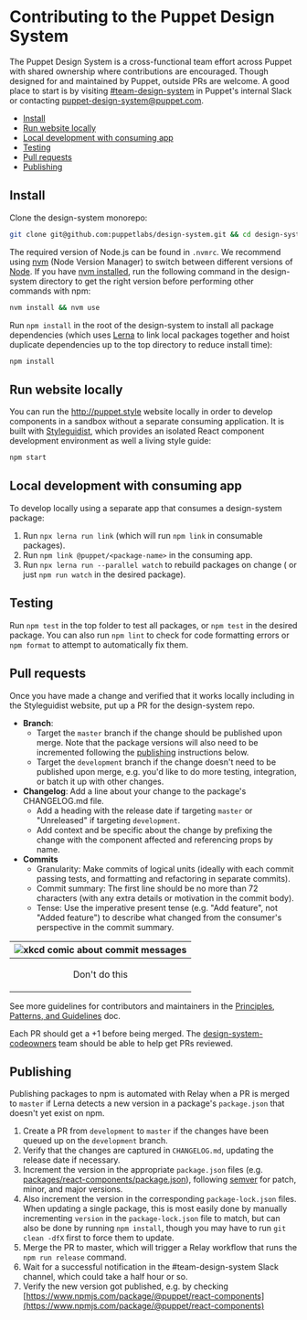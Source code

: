 # Contributing to the Puppet Design System

The Puppet Design System is a cross-functional team effort across Puppet with shared ownership where contributions are encouraged. Though designed for and maintained by Puppet, outside PRs are welcome. A good place to start is by visiting [#team-design-system](https://puppet.slack.com/messages/CFFECRQAY) in Puppet's internal Slack or contacting <puppet-design-system@puppet.com>.

- [Install](#install)
- [Run website locally](#run-website-locally)
- [Local development with consuming app](#local-development-with-consuming-app)
- [Testing](#testing)
- [Pull requests](#pull-requests)
- [Publishing](#publishing)

## Install

Clone the design-system monorepo:

```sh
git clone git@github.com:puppetlabs/design-system.git && cd design-system
```

The required version of Node.js can be found in `.nvmrc`. We recommend using [nvm](https://github.com/nvm-sh/nvm) (Node Version Manager) to switch between different versions of [Node](https://nodejs.org). If you have [nvm installed](https://github.com/nvm-sh/nvm#installing-and-updating), run the following command in the design-system directory to get the right version before performing other commands with npm:

```sh
nvm install && nvm use
```

Run `npm install` in the root of the design-system to install all package dependencies (which uses [Lerna](https://lerna.js.org/) to link local packages together and hoist duplicate dependencies up to the top directory to reduce install time):

```sh
npm install
```

## Run website locally

You can run the http://puppet.style website locally in order to develop components in a sandbox without a separate consuming application. It is built with [Styleguidist](https://react-styleguidist.js.org), which provides an isolated React component development environment as well a living style guide:

```sh
npm start
```

## Local development with consuming app

To develop locally using a separate app that consumes a design-system package:

1. Run `npx lerna run link` (which will run `npm link` in consumable packages).
2. Run `npm link @puppet/<package-name>` in the consuming app.
3. Run `npx lerna run --parallel watch` to rebuild packages on change ( or just `npm run watch` in the desired package).

## Testing

Run `npm test` in the top folder to test all packages, or `npm test` in the desired package. You can also run `npm lint` to check for code formatting errors or `npm format` to attempt to automatically fix them.

## Pull requests

Once you have made a change and verified that it works locally including in the Styleguidist website, put up a PR for the design-system repo.

- **Branch**:
    - Target the `master` branch if the change should be published upon merge. Note that the package versions will also need to be incremented following the [publishing](#publishing) instructions below.
    - Target the `development` branch if the change doesn't need to be published upon merge, e.g. you'd like to do more testing, integration, or batch it up with other changes.
- **Changelog**: Add a line about your change to the package's CHANGELOG.md file.
    - Add a heading with the release date if targeting `master` or "Unreleased" if targeting `development`.
    - Add context and be specific about the change by prefixing the change with the component affected and referencing props by name.
- **Commits**
    - Granularity: Make commits of logical units (ideally with each commit passing tests, and formatting and refactoring in separate commits).
    - Commit summary: The first line should be no more than 72 characters (with any extra details or motivation in the commit body).
    - Tense: Use the imperative present tense (e.g. "Add feature", not "Added feature") to describe what changed from the consumer's perspective in the commit summary.

| <img src="https://imgs.xkcd.com/comics/git_commit.png" alt="xkcd comic about commit messages"/> |
| ------------- |
| <p align="center">Don't do this</p> |

See more guidelines for contributors and maintainers in the [Principles, Patterns, and Guidelines](principles-patterns-guidelines.md) doc.

Each PR should get a +1 before being merged. The [design-system-codeowners](https://github.com/orgs/puppetlabs/teams/design-system-codeowners/members) team should be able to help get PRs reviewed.

## Publishing

Publishing packages to npm is automated with Relay when a PR is merged to `master` if Lerna detects a new version in a package's `package.json` that doesn't yet exist on npm.

1. Create a PR from `development` to `master` if the changes have been queued up on the `development` branch.
1. Verify that the changes are captured in `CHANGELOG.md`, updating the release date if necessary.
1. Increment the version in the appropriate `package.json` files (e.g. [packages/react-components/package.json](packages/react-components/package.json)), following [semver](https://semver.org/) for patch, minor, and major versions.
1. Also increment the version in the corresponding `package-lock.json` files. When updating a single package, this is most easily done by manually incrementing `version` in the `package-lock.json` file to match, but can also be done by running `npm install`, though you may have to run `git clean -dfX` first to force them to update.
1. Merge the PR to master, which will trigger a Relay workflow that runs the `npm run release` command.
1. Wait for a successful notification in the #team-design-system Slack channel, which could take a half hour or so.
1. Verify the new version got published, e.g. by checking [https://www.npmjs.com/package/@puppet/react-components](https://www.npmjs.com/package/@puppet/react-components)
